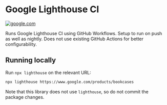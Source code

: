 # Google Lighthouse CI

[![google.com](https://github.com/jonathanong/google-lighthouse-ci/workflows/google.com/badge.svg?event=schedule)](https://github.com/jonathanong/google-lighthouse-ci/actions?query=workflow%3Agoogle.com+branch%3Amaster)

Runs Google Lighthouse CI using GitHub Workflows. Setup to run on push as well as nightly. Does not use existing GitHub Actions for better configurability. 

## Running locally

Run `npx lighthouse` on the relevant URL:

```zsh
npx lighthouse https://www.google.com/products/bookcases
```

Note that this library does not use `lighthouse`, so do not commit the package changes.
